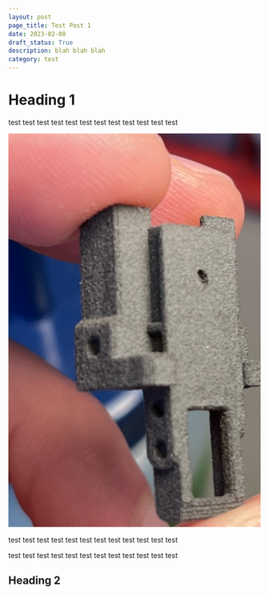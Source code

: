 ```yaml
---
layout: post
page_title: Test Post 1 
date: 2023-02-08
draft_status: True
description: blah blah blah 
category: test
---
```


# Heading 1 

test test test test test test
test test test
test test test

![Drag Racing](../static/img/Dragster.jpg)

test test test
test test test
test test test
test test test

test test test test test test
test test test
test test test

## Heading 2